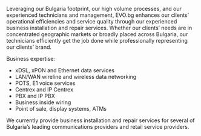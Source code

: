 Leveraging our Bulgaria footprint, our high volume processes, and our experienced technicians and management, EVO.bg enhances our clients’ operational efficiencies and service quality through our experienced business installation and repair services. Whether our clients’ needs are in concentrated geographic markets or broadly placed across Bulgaria, our technicians efficiently get the job done while professionally representing our clients’ brand.

Business expertise:

* xDSL, xPON and Ethernet data services
* LAN/WAN wireline and wireless data networking
* POTS, E1 voice services
* Centrex and IP Centrex
* PBX and IP PBX
* Business inside wiring
* Point of sale, display systems, ATMs

We currently provide business installation and repair services for several of Bulgaria’s leading communications providers and retail service providers.
